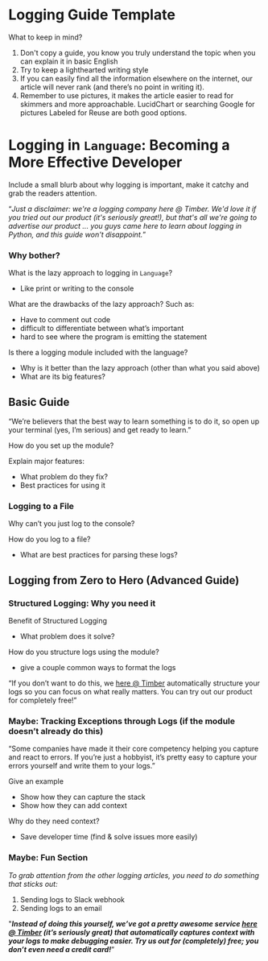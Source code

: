 # Logging Guide Template

What to keep in mind?
1. Don't copy a guide, you know you truly understand the topic when you can explain it in basic English
2. Try to keep a lighthearted writing style
3. If you can easily find all the information elsewhere on the internet, our article will never rank (and there’s no point in writing it).
4. Remember to use pictures, it makes the article easier to read for skimmers and more approachable. LucidChart or searching Google for pictures Labeled for Reuse are both good options.

# Logging in `Language`: Becoming a More Effective Developer

Include a small blurb about why logging is important, make it catchy and grab the readers attention. 

“_Just a disclaimer: we're a logging company here @ Timber. We'd love it if you tried out our product (it's seriously great!), but that's all we're going to advertise our product ... you guys came here to learn about logging in Python, and this guide won't disappoint._”

### Why bother?

What is the lazy approach to logging in `Language`? 
* Like print or writing to the console

What are the drawbacks of the lazy approach? Such as:
* Have to comment out code
* difficult to differentiate between what’s important
* hard to see where the program is emitting the statement

Is there a logging module included with the language?
* Why is it better than the lazy approach (other than what you said above)
* What are its big features?

## Basic Guide

“We’re believers that the best way to learn something is to do it, so open up your terminal (yes, I’m serious) and get ready to learn.”

How do you set up the module?

Explain major features:
* What problem do they fix?
* Best practices for using it 

### Logging to a File

Why can’t you just log to the console?

How do you log to a file?
* What are best practices for parsing these logs?

## Logging from Zero to Hero (Advanced Guide)

### Structured Logging: Why you need it

Benefit of Structured Logging
* What problem does it solve?

How do you structure logs using the module?
* give a couple common ways to format the logs

“If you don’t want to do this, we [here @ Timber](timber.io) automatically structure your logs so you can focus on what really matters. You can try out our product for completely free!”

### Maybe: Tracking Exceptions through Logs (if the module doesn’t already do this)

“Some companies have made it their core competency helping you capture and react to errors. If you’re just a hobbyist, it’s pretty easy to capture your errors yourself and write them to your logs.”

Give an example
* Show how they can capture the stack
* Show how they can add context

Why do they need context?
* Save developer time (find & solve issues more easily)

### Maybe: Fun Section

_To grab attention from the other logging articles, you need to do something that sticks out:_
1. Sending logs to Slack webhook
2. Sending logs to an email

"***Instead of doing this yourself, we’ve got a pretty awesome service [here @ Timber](timber.io) (it’s seriously great) that automatically captures context with your logs to make debugging easier. Try us out for (completely) free; you don’t even need a credit card!***”